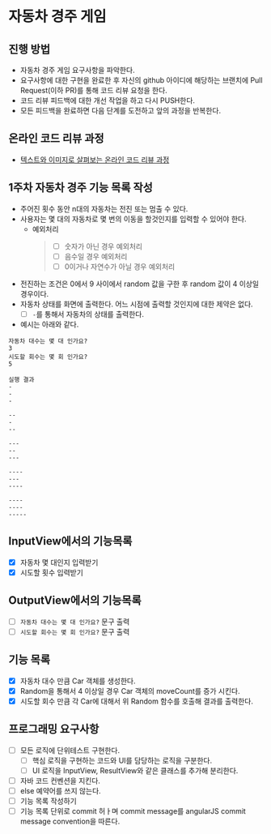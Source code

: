 # 자동차 경주 게임
## 진행 방법
* 자동차 경주 게임 요구사항을 파악한다.
* 요구사항에 대한 구현을 완료한 후 자신의 github 아이디에 해당하는 브랜치에 Pull Request(이하 PR)를 통해 코드 리뷰 요청을 한다.
* 코드 리뷰 피드백에 대한 개선 작업을 하고 다시 PUSH한다.
* 모든 피드백을 완료하면 다음 단계를 도전하고 앞의 과정을 반복한다.

## 온라인 코드 리뷰 과정
* [텍스트와 이미지로 살펴보는 온라인 코드 리뷰 과정](https://github.com/next-step/nextstep-docs/tree/master/codereview)



## 1주차 자동차 경주 기능 목록 작성
- 주어진 횟수 동안 n대의 자동차는 전진 또는 멈출 수 있다.
- 사용자는 몇 대의 자동차로 몇 번의 이동을 할것인지를 입력할 수 있어야 한다.
  - 예외처리
    >  - [ ] 숫자가 아닌 경우 예외처리
    >  - [ ] 음수일 경우 예외처리
    >  - [ ] 0이거나 자연수가 아닐 경우 예외처리
- 전진하는 조건은 0에서 9 사이에서 random 값을 구한 후 random 값이 4 이상일 경우이다. 
- 자동차 상태를 화면에 출력한다. 어느 시점에 출력할 것인지에 대한 제약은 없다.
  - [ ] `-`를 통해서 자동차의 상태를 출력한다.
- 예시는 아래와 같다.
```
자동차 대수는 몇 대 인가요?
3
시도할 회수는 몇 회 인가요?
5

실행 결과
-
-
-

--
-
--

---
--
---

----
---
----

----
----
-----
```
## InputView에서의 기능목록
- [x] 자동차 몇 대인지 입력받기
- [x] 시도할 횟수 입력받기

## OutputView에서의 기능목록
- [ ] `자동차 대수는 몇 대 인가요?` 문구 출력
- [ ] `시도할 회수는 몇 회 인가요?` 문구 출력

## 기능 목록
- [x] 자동차 대수 만큼 Car 객체를 생성한다.
- [x] Random을 통해서 4 이상일 경우 Car 객체의 moveCount를 증가 시킨다.
- [x] 시도할 회수 만큼 각 Car에 대해서 위 Random 함수를 호출해 결과를 출력한다.

## 프로그래밍 요구사항
- [ ] 모든 로직에 단위테스트 구현한다.
    - [ ] 핵심 로직을 구현하는 코드와 UI를 담당하는 로직을 구분한다.
    - [ ] UI 로직을 InputView, ResultView와 같은 클래스를 추가해 분리한다.
- [ ] 자바 코드 컨벤션을 지킨다.
- [ ] else 예약어를 쓰지 않는다.
- [ ] 기능 목록 작성하기
- [ ] 기능 목록 단위로 commit 허ㅏ며 commit message를 angularJS commit message convention을 따른다.